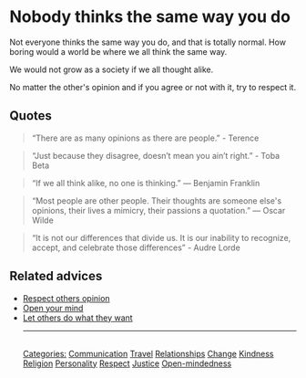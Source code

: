 # Nobody thinks the same way you do

Not everyone thinks the same way you do, and that is totally normal. How boring would a world be where we all think the same way.

We would not grow as a society if we all thought alike.

No matter the other's opinion and if you agree or not with it, try to respect it.

## Quotes

> “There are as many opinions as there are people.” - Terence

> “Just because they disagree, doesn’t mean you ain’t right.” - Toba Beta

> “If we all think alike, no one is thinking.” ― Benjamin Franklin

> “Most people are other people. Their thoughts are someone else's opinions, their lives a mimicry, their passions a quotation.” ― Oscar Wilde

> “It is not our differences that divide us. It is our inability to recognize, accept, and celebrate those differences” - Audre Lorde

## Related advices

- [Respect others opinion](../Respect%20others%20opinion/index.md)
- [Open your mind](../Open%20your%20mind/index.md)
- [Let others do what they want](../Let%20others%20do%20what%20they%20want/index.md)<hr/><br/>[Categories:](../Categories/index.md) [Communication](../Categories/Communication.md) [Travel](../Categories/Travel.md) [Relationships](../Categories/Relationships.md) [Change](../Categories/Change.md) [Kindness](../Categories/Kindness.md) [Religion](../Categories/Religion.md) [Personality](../Categories/Personality.md) [Respect](../Categories/Respect.md) [Justice](../Categories/Justice.md) [Open-mindedness](../Categories/Open-mindedness.md)